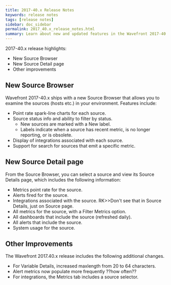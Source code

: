 ```yaml
---
title: 2017-40.x Release Notes
keywords: release notes
tags: [release notes]
sidebar: doc_sidebar
permalink: 2017_40.x_release_notes.html
summary: Learn about new and updated features in the Wavefront 2017-40.x release.
---
```


2017-40.x release highlights: 
- New Source Browser
- New Source Detail page
- Other improvements

## New Source Browser

Wavefront 2017-40.x ships with a new Source Browser that allows you to examine the sources (hosts etc.) in your environment. Features include:
* Point rate spark-line charts for each source.
* Source status info and ability to filter by status.
  * New sources are marked with a New label. 
  * Labels indicate when a source has recent metric, is no longer reporting, or is obsolete.
* Display of integrations associated with each source. 
* Support for search for sources that emit a specific metric. 

## New Source Detail page

From the Source Browser, you can select a source and view its Source Details page, which includes the following information:

* Metrics point rate for the source.
* Alerts fired for the source.
* Integrations associated with the source. RK>>Don't see that in Source Details, just on Source page.  
 * All metrics for the source, with a Filter Metrics option. 
 * All dashboards that include the source (refreshed daily).
 * All alerts that include the source.
 * System usage for the source. 
 
## Other Improvements

The Wavefront 2017.40.x release includes the following additional changes. 
* For Variable Details, increased maxlength from 20 to 64 characters.
* Alert metrics now populate more frequently ??how often??
* For integrations, the Metrics tab includes a source selector. 


